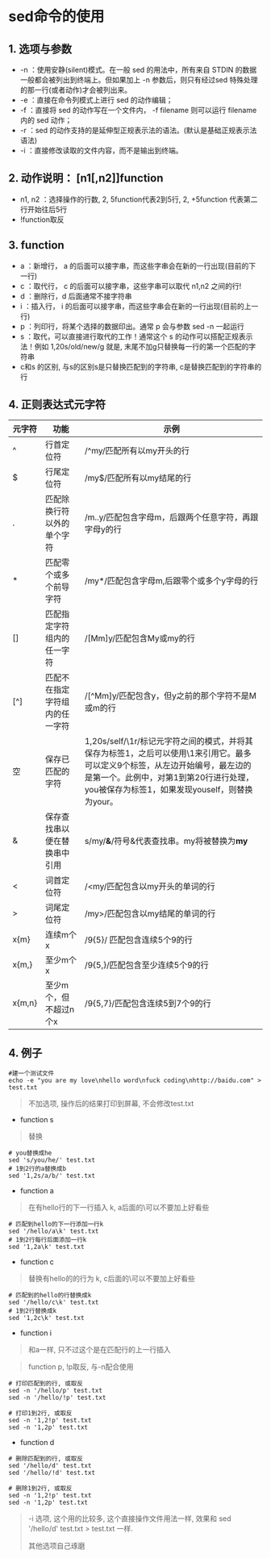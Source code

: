 # sed命令的使用

## 1. 选项与参数

- -n ：使用安静(silent)模式。在一般 sed 的用法中，所有来自 STDIN 的数据一般都会被列出到终端上。但如果加上 -n 参数后，则只有经过sed 特殊处理的那一行(或者动作)才会被列出来。
- -e ：直接在命令列模式上进行 sed 的动作编辑；
- -f ：直接将 sed 的动作写在一个文件内， -f filename 则可以运行 filename 内的 sed 动作；
- -r ：sed 的动作支持的是延伸型正规表示法的语法。(默认是基础正规表示法语法)
- -i ：直接修改读取的文件内容，而不是输出到终端。
## 2. 动作说明： [n1[,n2]]function

- n1, n2 ：选择操作的行数, 2, 5function代表2到5行, 2, +5function 代表第二行开始往后5行
- !function取反

## 3. function

- a ：新增行， a 的后面可以接字串，而这些字串会在新的一行出现(目前的下一行)
- c ：取代行， c 的后面可以接字串，这些字串可以取代 n1,n2 之间的行!
- d ：删除行，d 后面通常不接字符串
- i ：插入行， i 的后面可以接字串，而这些字串会在新的一行出现(目前的上一行)
- p ：列印行，将某个选择的数据印出。通常 p 会与参数 sed -n 一起运行
- s ：取代，可以直接进行取代的工作！通常这个 s 的动作可以搭配正规表示法！例如 1,20s/old/new/g 就是, 末尾不加g只替换每一行的第一个匹配的字符串
- c和s 的区别, 与s的区别s是只替换匹配到的字符串, c是替换匹配到的字符串的行

## 4. 正则表达式元字符

元字符 | 功能 | 示例
--|--|--
^ | 行首定位符 | /^my/匹配所有以my开头的行
$ | 行尾定位符 | /my$/匹配所有以my结尾的行
. | 匹配除换行符以外的单个字符 | /m..y/匹配包含字母m，后跟两个任意字符，再跟字母y的行
\* | 匹配零个或多个前导字符 | /my*/匹配包含字母m,后跟零个或多个y字母的行
[] | 匹配指定字符组内的任一字符 | /[Mm]y/匹配包含My或my的行
[^] | 匹配不在指定字符组内的任一字符 | /[^Mm]y/匹配包含y，但y之前的那个字符不是M或m的行
空 | 保存已匹配的字符 | 1,20s/self/\1r/标记元字符之间的模式，并将其保存为标签1，之后可以使用\1来引用它。最多可以定义9个标签，从左边开始编号，最左边的是第一个。此例中，对第1到第20行进行处理，you被保存为标签1，如果发现youself，则替换为your。
& | 保存查找串以便在替换串中引用 | s/my/**&**/符号&代表查找串。my将被替换为**my**
\< | 词首定位符 | /\<my/匹配包含以my开头的单词的行
\> | 词尾定位符 | /my\>/匹配包含以my结尾的单词的行
x\{m\} | 连续m个x | /9\{5\}/ 匹配包含连续5个9的行
x\{m,\} | 至少m个x | /9\{5,\}/匹配包含至少连续5个9的行
x\{m,n\} | 至少m个，但不超过n个x | /9\{5,7\}/匹配包含连续5到7个9的行

## 4. 例子

```shell
#建一个测试文件
echo -e "you are my love\nhello word\nfuck coding\nhttp://baidu.com" > test.txt
```

> 不加选项, 操作后的结果打印到屏幕, 不会修改test.txt

- function s

> 替换

```sehll
# you替换成he
sed 's/you/he/' test.txt
# 1到2行的a替换成b
sed '1,2s/a/b/' test.txt
```

- function a

> 在有hello行的下一行插入 k, a后面的\可以不要加上好看些

```shell
# 匹配到hello的下一行添加一行k
sed '/hello/a\k' test.txt
# 1到2行每行后面添加一行k
sed '1,2a\k' test.txt
```

- function c

> 替换有hello的的行为 k, c后面的\可以不要加上好看些

```shell
# 匹配到的hello的行替换成k
sed '/hello/c\k' test.txt
# 1到2行替换成k
sed '1,2c\k' test.txt
```

- function i

> 和a一样, 只不过这个是在匹配行的上一行插入

> function p, !p取反, 与-n配合使用

```shell
# 打印匹配到的行, 或取反
sed -n '/hello/p' test.txt
sed -n '/hello/!p' test.txt
```

```shell
# 打印1到2行, 或取反
sed -n '1,2!p' test.txt
sed -n '1,2p' test.txt
```

- function d

```shell
# 删除匹配到的行, 或取反
sed '/hello/d' test.txt
sed '/hello/!d' test.txt

# 删除1到2行, 或取反
sed -n '1,2!p' test.txt
sed -n '1,2p' test.txt
```

> -i 选项, 这个用的比较多, 这个直接操作文件用法一样, 效果和 sed '/hello/d' test.txt > test.txt 一样.
>
>其他选项自己琢磨

